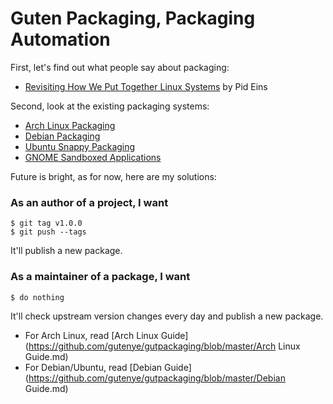 Guten Packaging, Packaging Automation
=====================================

First, let's find out what people say about packaging:

* [Revisiting How We Put Together Linux Systems](http://0pointer.net/blog/revisiting-how-we-put-together-linux-systems.html) by Pid Eins

Second, look at the existing packaging systems:

* [Arch Linux Packaging](https://wiki.archlinux.org/index.php/Creating_packages)
* [Debian Packaging](https://wiki.debian.org/Packaging)
* [Ubuntu Snappy Packaging](https://developer.ubuntu.com/en/snappy/tutorials/build-snaps)
* [GNOME Sandboxed Applications](https://blogs.gnome.org/mclasen/2015/01/21/sandboxed-applications-for-gnome)

Future is bright, as for now, here are my solutions:

### As an author of a project, I want

```
$ git tag v1.0.0
$ git push --tags
```

It'll publish a new package.

### As a maintainer of a package, I want

```
$ do nothing
```

It'll check upstream version changes every day and publish a new package.

* For Arch Linux, read [Arch Linux Guide](https://github.com/gutenye/gutpackaging/blob/master/Arch Linux Guide.md)
* For Debian/Ubuntu, read [Debian Guide](https://github.com/gutenye/gutpackaging/blob/master/Debian Guide.md)
